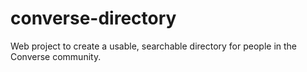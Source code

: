 # converse-directory
Web project to create a usable, searchable directory for people in the Converse community.
